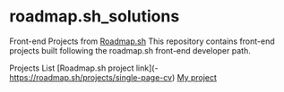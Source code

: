 # roadmap.sh_solutions
Front-end Projects from [Roadmap.sh](https://roadmap.sh/ )
This repository contains front-end projects built following the roadmap.sh front-end developer path.

Projects List
[Roadmap.sh project link](- https://roadmap.sh/projects/single-page-cv) [My project](https://github.com/mkaifnadeem/roadmap.sh_solutions/tree/b80b81b0d6020698e4423e13290b62f3749c5cb0/front_end_projects/html-css-CV)
